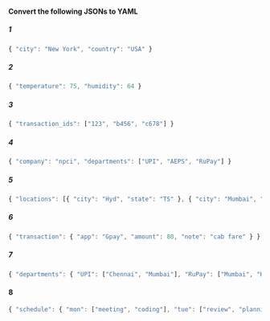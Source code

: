 #### Convert the following JSONs to YAML

##### 1
```javascript
{ "city": "New York", "country": "USA" }
```

##### 2
```javascript
{ "temperature": 75, "humidity": 64 }
```

##### 3
```javascript
{ "transaction_ids": ["123", "b456", "c678"] }
```


##### 4
```javascript
{ "company": "npci", "departments": ["UPI", "AEPS", "RuPay"] }
```

##### 5
```javascript
{ "locations": [{ "city": "Hyd", "state": "TS" }, { "city": "Mumbai", "state": "MH" }, { "city": "Chennai", "state": "TN" }] }
```

##### 6
```javascript
{ "transaction": { "app": "Gpay", "amount": 80, "note": "cab fare" } }
```

##### 7
```javascript
{ "departments": { "UPI": ["Chennai", "Mumbai"], "RuPay": ["Mumbai", "Hyd"], "FastTag": ["Hyd", "Chennai"] } }
```

#### 8
```javascript
{ "schedule": { "mon": ["meeting", "coding"], "tue": ["review", "planning"], "wed": ["development", "testing"], "thu": ["design", "implementation"], "fri": ["deployment", "maintenance"] } }
```
